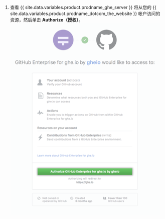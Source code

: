 1. 查看 {{ site.data.variables.product.prodname_ghe_server }} 将从您的 {{ site.data.variables.product.prodname_dotcom_the_website }} 帐户访问的资源，然后单击 **Authorize（授权）**。 ![授权 GitHub Enterprise Server 与 GitHub.com 之间的连接](/assets/images/help/settings/authorize-ghe-to-connect-to-dotcom.png)
